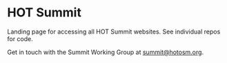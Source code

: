 # HOT Summit

Landing page for accessing all HOT Summit websites. See individual repos for code. 

Get in touch with the Summit Working Group at summit@hotosm.org. 
